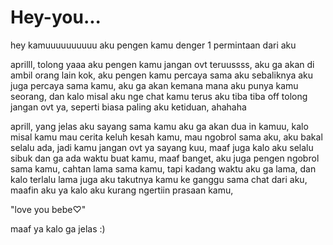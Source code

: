 # Hey-you...
hey kamuuuuuuuuuu
aku pengen kamu denger 1 permintaan dari aku

aprilll, tolong yaaa aku pengen kamu jangan ovt teruussss, aku ga akan di ambil orang lain kok, 
aku pengen kamu percaya sama aku sebaliknya aku juga percaya sama kamu,
aku ga akan kemana mana 
aku punya kamu seorang, dan kalo misal aku nge chat kamu terus aku tiba tiba off tolong jangan ovt ya, seperti biasa paling aku ketiduan, ahahaha

aprill, yang jelas aku sayang sama kamu
aku ga akan dua in kamuu, kalo misal kamu mau cerita keluh kesah kamu, mau ngobrol sama aku, aku bakal selalu ada, jadi kamu jangan ovt ya sayang kuu,
maaf juga kalo aku selalu sibuk dan ga ada waktu buat kamu, maaf banget,
aku juga pengen ngobrol sama kamu, cahtan lama sama kamu, tapi kadang waktu aku ga lama, dan kalo terlalu lama juga aku takutnya kamu ke ganggu sama chat dari aku, maafin aku ya kalo aku kurang ngertiin prasaan kamu, 

"love you bebe♡"

maaf ya kalo ga jelas :) 
